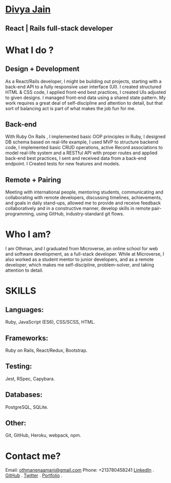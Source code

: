 # [Divya Jain]( https://othman-19.github.io/my_portfolio/)
## React | Rails full-stack developer

# What I do ?
## Design + Development
As a React/Rails developer, I might be building out projects, starting with a back-end API to a fully responsive user interface (UI). I created structured HTML & CSS code, I applied front-end best practices, I created UIs adjusted to given designs. I managed front-end data using a shared state pattern. My work requires a great deal of self-discipline and attention to detail, but that sort of balancing act is part of what makes the job fun for me.

## Back-end
With Ruby On Rails , I implemented basic OOP principles in Ruby, I designed DB schema based on real-life example, I used MVP to structure backend code, I implemented basic CRUD operations, active Record associations to model real-life system and a RESTful API with proper routes and applied back-end best practices, I sent and received data from a back-end endpoint. I Created tests for new features and models.

## Remote + Pairing
Meeting with international people, mentoring students, communicating and collaborating with remote developers, discussing timelines, achievements, and goals in daily stand-ups, allowed me to provide and receive feedback collaboratively and in a constructive manner, develop skills in remote pair-programming, using GitHub, industry-standard git flows.

# Who I am?
I am Othman, and I graduated from Microverse, an online school for web and software development, as a full-stack developer. While at Microverse, I also worked as a student mentor to junior developers, and as a remote developer, which makes me self-discipline, problem-solver, and taking attention to detail.

# SKILLS
## Languages:
Ruby, JavaScript (ES6), CSS/SCSS, HTML.
## Frameworks:
Ruby on Rails, React/Redux, Bootstrap.
## Testing:
Jest, RSpec, Capybara.
## Databases:
PostgreSQL, SQLite.
## Other:
Git, GitHub, Heroku, webpack, npm.

# Contact me?
Email: othmanenaamani@gmail.com
Phone: +213780458241
[LinkedIn](https://www.linkedin.com/in/othman-namani/) .
[GitHub](https://github.com/othman-19) .
[Twitter](https://twitter.com/ONaamani) .
[Portfolio](https://othman-19.github.io/my_portfolio/) .





